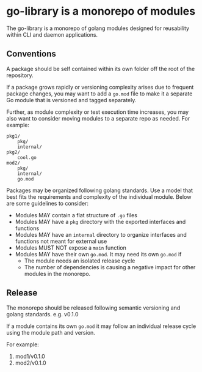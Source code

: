 # go-library is a monorepo of modules

The go-library is a monorepo of golang modules designed for reusability within CLI and daemon applications.

## Conventions

A package should be self contained within its own folder off the root of the repository.

If a package grows rapidly or versioning complexity arises due to frequent package changes, you may want to add a `go.mod` file to make it a separate Go module that is versioned and tagged separately.

Further, as module complexity or test execution time increases, you may also want to consider moving modules to a separate repo as needed.
For example:
```
pkg1/
    pkg/
    internal/
pkg2/
    cool.go
mod2/
    pkg/
    internal/
    go.mod
```

Packages may be organized following golang standards.  Use a model that best fits the requirements and complexity of the individual module.  Below are some guidelines to consider: 

* Modules MAY contain a flat structure of `.go` files
* Modules MAY have a `pkg` directory with the exported interfaces and functions
* Modules MAY have an `internal` directory to organize interfaces and functions not meant for external use
* Modules MUST NOT expose a `main` function
* Modules MAY have their own `go.mod`.  It may need its own `go.mod` if
    - The module needs an isolated release cycle
    - The number of dependencies is causing a negative impact for other modules in the monorepo.


## Release

The monorepo should be released following semantic versioning and golang standards.  e.g. v0.1.0

If a module contains its own `go.mod` it may follow an individual release cycle using the module path and version.

For example:

1. mod1/v0.1.0
1. mod2/v0.1.0
